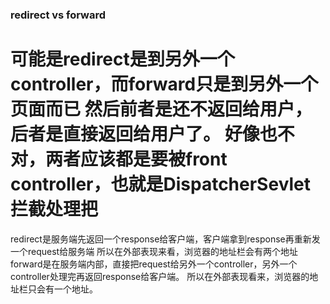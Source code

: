### redirect vs forward
可能是redirect是到另外一个controller，而forward只是到另外一个页面而已
然后前者是还不返回给用户，后者是直接返回给用户了。
好像也不对，两者应该都是要被front controller，也就是DispatcherSevlet拦截处理把
===========
redirect是服务端先返回一个response给客户端，客户端拿到response再重新发一个request给服务端
所以在外部表现来看，浏览器的地址栏会有两个地址
forward是在服务端内部，直接把request给另外一个controller，另外一个controller处理完再返回response给客户端。
所以在外部表现看来，浏览器的地址栏只会有一个地址。

